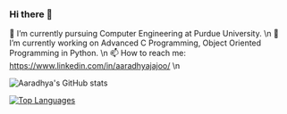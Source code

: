 ### Hi there 👋

<!--
**aaradhyajajoo/aaradhyajajoo** is a ✨ _special_ ✨ repository because its `README.md` (this file) appears on your GitHub profile.

Here are some ideas to get you started:

🔭 I’m currently working on Advanced C Programming, Object Oriented Programming in Python. 
- 🌱 I’m currently learning ...
- 👯 I’m looking to collaborate on ...
- 🤔 I’m looking for help with ...
- 💬 Ask me about ...
- 📫 How to reach me: ...
- 😄 Pronouns: ...
- ⚡ Fun fact: ...
-->


🌱 I’m currently pursuing Computer Engineering at Purdue University. \n
🔭 I’m currently working on Advanced C Programming, Object Oriented Programming in Python. \n
📫 How to reach me: https://www.linkedin.com/in/aaradhyajajoo/  \n


![Aaradhya's GitHub stats](https://github-readme-stats.vercel.app/api?username=aaradhyajajoo&show_icons=true&theme=radical&count_private=true)

[![Top Languages](https://github-readme-stats.vercel.app/api/top-langs/?username=aaradhyajajoo&layout=compact)](https://github.com/aaradhyajajoo/github-readme-stats)

